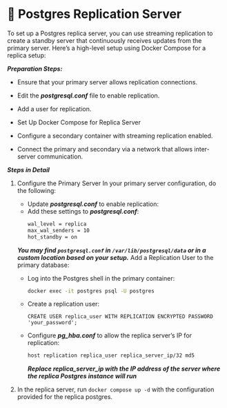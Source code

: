 # 📃 Postgres Replication Server

To set up a Postgres replica server, you can use streaming replication to create
a standby server that continuously receives updates from the primary server. Here’s a high-level
setup using Docker Compose for a replica setup:

***Preparation Steps:***



* Ensure that your primary server allows replication connections.

* Edit the **_postgresql.conf_** file to enable replication.

* Add a user for replication.

* Set Up Docker Compose for Replica Server

* Configure a secondary container with streaming replication enabled.

* Connect the primary and secondary via a network that allows inter-server communication.

***Steps in Detail***

1. Configure the Primary Server 
In your primary server configuration, do the following:

   * Update **_postgresql.conf_** to enable replication:
   * Add these settings to **_postgresql.conf_**:
     ```bash
     wal_level = replica
     max_wal_senders = 10
     hot_standby = on
     ```
   ***You may find `postgresql.conf` in `/var/lib/postgresql/data` or in a custom location based on your setup.***
Add a Replication User to the primary database:
     
     * Log into the Postgres shell in the primary container:
       ```bash 
       docker exec -it postgres psql -U postgres
       ```
     * Create a replication user:
       ```mysql
       CREATE USER replica_user WITH REPLICATION ENCRYPTED PASSWORD 'your_password';
       ```
   * Configure **_pg_hba.conf_** to allow the replica server’s IP for replication:
     ```bash
     host replication replica_user replica_server_ip/32 md5
     ```
     ***Replace replica_server_ip with the IP address of the server where the replica Postgres instance will run***


2. In the replica server, run `docker compose up -d` with the configuration provided for the replica postgres.
     

       
       
     


